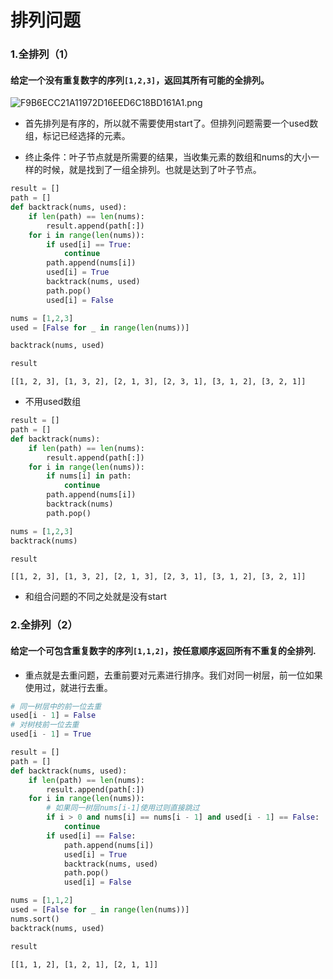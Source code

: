 
# 排列问题

### 1.全排列（1）

#### 给定一个没有重复数字的序列`[1,2,3]`，返回其所有可能的全排列。

![F9B6ECC21A11972D16EED6C18BD161A1.png](attachment:F9B6ECC21A11972D16EED6C18BD161A1.png)

* 首先排列是有序的，所以就不需要使用start了。但排列问题需要一个used数组，标记已经选择的元素。

* 终止条件：叶子节点就是所需要的结果，当收集元素的数组和nums的大小一样的时候，就是找到了一组全排列。也就是达到了叶子节点。


```python
result = []
path = []
def backtrack(nums, used):
    if len(path) == len(nums):
        result.append(path[:])
    for i in range(len(nums)):
        if used[i] == True:
            continue
        path.append(nums[i])
        used[i] = True
        backtrack(nums, used)
        path.pop()
        used[i] = False
```


```python
nums = [1,2,3]
used = [False for _ in range(len(nums))]
```


```python
backtrack(nums, used)
```


```python
result
```




    [[1, 2, 3], [1, 3, 2], [2, 1, 3], [2, 3, 1], [3, 1, 2], [3, 2, 1]]



* 不用used数组


```python
result = []
path = []
def backtrack(nums):
    if len(path) == len(nums):
        result.append(path[:])
    for i in range(len(nums)):
        if nums[i] in path:
            continue
        path.append(nums[i])
        backtrack(nums)
        path.pop()
```


```python
nums = [1,2,3]
backtrack(nums)
```


```python
result
```




    [[1, 2, 3], [1, 3, 2], [2, 1, 3], [2, 3, 1], [3, 1, 2], [3, 2, 1]]



* 和组合问题的不同之处就是没有start

### 2.全排列（2）

#### 给定一个可包含重复数字的序列`[1,1,2]`，按任意顺序返回所有不重复的全排列.

* 重点就是去重问题，去重前要对元素进行排序。我们对同一树层，前一位如果使用过，就进行去重。


```python
# 同一树层中的前一位去重
used[i - 1] = False
# 对树枝前一位去重
used[i - 1] = True
```


```python
result = []
path = []
def backtrack(nums, used):
    if len(path) == len(nums):
        result.append(path[:])
    for i in range(len(nums)):
        # 如果同一树层nums[i-1]使用过则直接跳过
        if i > 0 and nums[i] == nums[i - 1] and used[i - 1] == False:
            continue
        if used[i] == False:
            path.append(nums[i])
            used[i] = True
            backtrack(nums, used)
            path.pop()
            used[i] = False
```


```python
nums = [1,1,2]
used = [False for _ in range(len(nums))]
nums.sort()
backtrack(nums, used)
```


```python
result
```




    [[1, 1, 2], [1, 2, 1], [2, 1, 1]]


